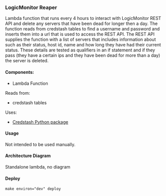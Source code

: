 ### LogicMonitor Reaper
Lambda function that runs every 4 hours to interact with LogicMonitor REST API and delete any servers that have been dead for longer then a day. The function reads from credstash tables to find a username and password and inserts them into a url that is used to access the REST API. The REST API supplies the function with a list of servers that includes information about such as their status, host id, name and how long they have had their current status. These details are tested as qualifiers in an if statement and if they pass (they have a certain ips and they have been dead for more than a day) the server is deleted. 

#### Components:
* Lambda Function

Reads from:
* credstash tables

Uses:
* [Credstash Python package](https://github.com/fugue/credstash)

#### Usage
Not intended to be used manually.

#### Architecture Diagram
Standalone lambda, no diagram
   
#### Deploy
`make environ="dev" deploy`


